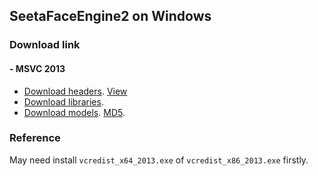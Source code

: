 ## SeetaFaceEngine2 on Windows

### Download link

#### - MSVC 2013

* [Download headers](../prebuild/header.zip). [View](../prebuild/include)
* [Download libraries](../prebuild/lib/win/msvc2013.zip).
* [Download models](https://pan.baidu.com/s/1HJj8PEnv3SOu6ZxVpAHPXg). [MD5](./bindata/MD5.txt).

### Reference

May need install `vcredist_x64_2013.exe` of `vcredist_x86_2013.exe` firstly.